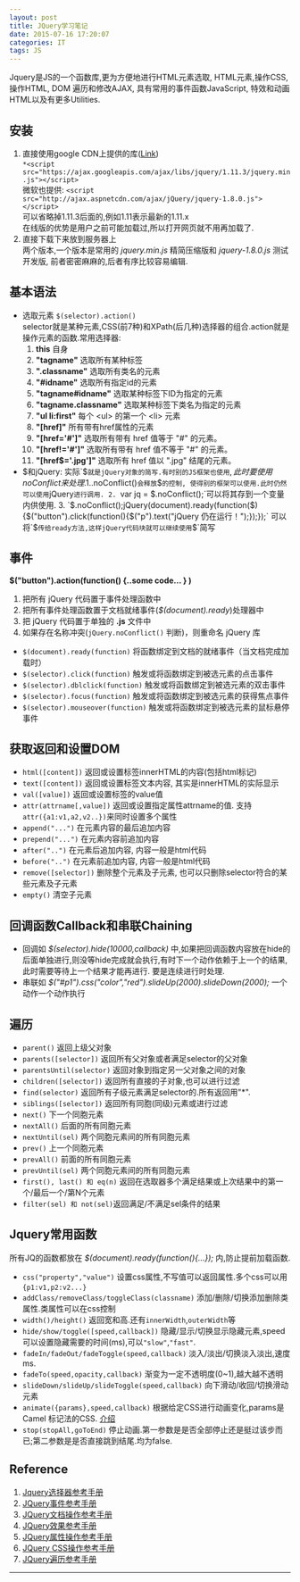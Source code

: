 ```yaml
---
layout: post
title: JQuery学习笔记
date: 2015-07-16 17:20:07
categories: IT
tags: JS
---
```


Jquery是JS的一个函数库,更为方便地进行HTML元素选取, HTML元素,操作CSS, 操作HTML, DOM 遍历和修改AJAX, 具有常用的事件函数JavaScript, 特效和动画HTML以及有更多Utilities.

<script src="https://ajax.googleapis.com/ajax/libs/jquery/1.11.3/jquery.min.js"></script>

## 安装
1. 直接使用google CDN上提供的库([Link](https://developers.google.com/speed/libraries/#jquery))  
`*<script src="https://ajax.googleapis.com/ajax/libs/jquery/1.11.3/jquery.min.js"></script>`  
微软也提供: `<script src="http://ajax.aspnetcdn.com/ajax/jQuery/jquery-1.8.0.js"></script>`  
可以省略掉1.11.3后面的,例如1.11表示最新的1.11.x  
在线版的优势是用户之前可能加载过,所以打开网页就不用再加载了.
2. 直接下载下来放到服务器上  
两个版本,一个版本是常用的 *jquery.min.js* 精简压缩版和 *jquery-1.8.0.js* 测试开发版, 前者密密麻麻的,后者有序比较容易编辑.

## 基本语法

- 选取元素 `$(selector).action()`  
selector就是某种元素,CSS(前7种)和XPath(后几种)选择器的组合.action就是操作元素的函数.常用选择器:
	1. **this** 自身
	2. **"tagname"** 选取所有某种标签
	3. **".classname"** 选取所有类名的元素
	4. **"#idname"** 选取所有指定id的元素
	5. **"tagname#idname"** 选取某种标签下ID为指定的元素
	6. **"tagname.classname"** 选取某种标签下类名为指定的元素
	7. **"ul li:first"** 每个 \<ul\> 的第一个 \<li\> 元素
	7. **"[href]"** 所有带有href属性的元素
	8. **"[href='#']"** 选取所有带有 href 值等于 "#" 的元素。
	9. **"[href!='#']"** 选取所有带有 href 值不等于 "#" 的元素。
	10. **"[href$='.jpg']"** 选取所有 href 值以 ".jpg" 结尾的元素。 
- $和jQuery:  
实际`$`就是jQuery对象的简写.有时别的JS框架也使用`$`,此时要使用noConflict来处理.  
	1.`$.noConflict()`会释放`$`的控制, 使得别的框架可以使用.此时仍然可以使用`jQuery`进行调用.
	2. `var jq = $.noConflict();`可以将其存到一个变量内供使用.
	3. `$.noConflict();jQuery(document).ready(function($){$("button").click(function(){$("p").text("jQuery 仍在运行！");});});` 可以将`$`传给ready方法,这样jQuery代码块就可以继续使用`$`简写

## 事件
**$("button").action(function() {..some code... } )**

1. 把所有 jQuery 代码置于事件处理函数中
1. 把所有事件处理函数置于文档就绪事件(*$(document).ready*)处理器中
1. 把 jQuery 代码置于单独的 **.js** 文件中
1. 如果存在名称冲突(`jQuery.noConflict()` 判断)，则重命名 jQuery 库

- `$(document).ready(function)` 将函数绑定到文档的就绪事件（当文档完成加载时）
- `$(selector).click(function)` 触发或将函数绑定到被选元素的点击事件
- `$(selector).dblclick(function)` 触发或将函数绑定到被选元素的双击事件
- `$(selector).focus(function)` 触发或将函数绑定到被选元素的获得焦点事件
- `$(selector).mouseover(function)` 触发或将函数绑定到被选元素的鼠标悬停事件

## 获取返回和设置DOM

- `html([content])` 返回或设置标签innerHTML的内容(包括html标记)
- `text([content])` 返回或设置标签文本内容, 其实是innerHTML的实际显示
- `val([value])` 返回或设置标签的value值
- `attr(attrname[,value])` 返回或设置指定属性attrname的值. 支持`attr({a1:v1,a2,v2..})`来同时设置多个属性
- `append("...")` 在元素内容的最后追加内容
- `prepend("...")` 在元素内容前追加内容
- `after("..")` 在元素后追加内容, 内容一般是html代码
- `before("..")` 在元素前追加内容, 内容一般是html代码
- `remove([selector])` 删除整个元素及子元素, 也可以只删除selector符合的某些元素及子元素
- `empty()` 清空子元素

## 回调函数Callback和串联Chaining
- 回调如 *$(selector).hide(10000,callback)* 中,如果把回调函数内容放在hide的后面单独进行,则没等hide完成就会执行,有时下一个动作依赖于上一个的结果,此时需要等待上一个结果才能再进行. 要是连续进行时处理.
- 串联如 *$("#p1").css("color","red").slideUp(2000).slideDown(2000);* 一个动作一个动作执行

## 遍历
- `parent()` 返回上级父对象
- `parents([selector])` 返回所有父对象或者满足selector的父对象
- `parentsUntil(selector)` 返回对象到指定另一父对象之间的对象
- `children([selector])` 返回所有直接的子对象,也可以进行过滤
- `find(selector)` 返回所有子级元素满足selector的.所有返回用"*".
- `siblings([selector])` 返回所有同胞(同级)元素或进行过滤
- `next()` 下一个同胞元素
- `nextAll()` 后面的所有同胞元素
- `nextUntil(sel)` 两个同胞元素间的所有同胞元素
- `prev()` 上一个同胞元素
- `prevAll()` 前面的所有同胞元素
- `prevUntil(sel)` 两个同胞元素间的所有同胞元素
- `first(), last() 和 eq(n)` 返回在选取器多个满足结果或上次结果中的第一个/最后一个/第N个元素
- `filter(sel) 和 not(sel)`返回满足/不满足sel条件的结果

## Jquery常用函数
所有JQ的函数都放在 *$(document).ready(function(){...});* 内,防止提前加载函数.

- `css("property","value")` 设置css属性,不写值可以返回属性.多个css可以用`{p1:v1,p2:v2...}`
- `addClass/removeClass/toggleClass(classname)` 添加/删除/切换添加删除类属性.类属性可以在css控制
- `width()/height()` 返回宽和高.还有`innerWidth`,`outerWidth`等
- `hide/show/toggle([speed,callback])` 隐藏/显示/切换显示隐藏元素,speed可以设置隐藏需要的时间(ms),可以`"slow"`,`"fast"`.
- `fadeIn/fadeOut/fadeToggle(speed,callback)` 淡入/淡出/切换淡入淡出,速度ms.
- `fadeTo(speed,opacity,callback)` 渐变为一定不透明度(0~1),越大越不透明
- `slideDown/slideUp/slideToggle(speed,callback)` 向下滑动/收回/切换滑动元素
- `animate({params},speed,callback)` 根据给定CSS进行动画变化,params是Camel 标记法的CSS. [介绍](http://www.w3school.com.cn/jquery/jquery_animate.asp)
- `stop(stopAll,goToEnd)` 停止动画.第一参数是是否全部停止还是挺过该步而已;第二参数是是否直接跳到结尾.均为false.



## Reference
1. [Jquery选择器参考手册](http://www.w3school.com.cn/jquery/jquery_ref_selectors.asp)
2. [JQuery事件参考手册](http://www.w3school.com.cn/jquery/jquery_ref_events.asp)
3. [JQuery文档操作参考手册](http://www.w3school.com.cn/jquery/jquery_ref_manipulation.asp)
4. [JQuery效果参考手册](http://www.w3school.com.cn/jquery/jquery_ref_effects.asp)
5. [JQuery属性操作参考手册](http://www.w3school.com.cn/jquery/jquery_ref_attributes.asp)
6. [JQuery CSS操作参考手册](http://www.w3school.com.cn/jquery/jquery_ref_css.asp)
7. [JQuery遍历参考手册](http://www.w3school.com.cn/jquery/jquery_ref_traversing.asp)

------
